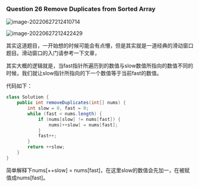### Question 26 Remove Duplicates from Sorted Array

![image-20220627212410714](C:\Users\jason\AppData\Roaming\Typora\typora-user-images\image-20220627212410714.png)

![image-20220627212422429](C:\Users\jason\AppData\Roaming\Typora\typora-user-images\image-20220627212422429.png)

其实这道题目，一开始想的时候可能会有点懵，但是其实就是一道经典的滑动窗口题目。滑动窗口的入门请参考一下文章，

[leetcode_209_长度最小的子数组]: https://mp.csdn.net/mp_blog/creation/success/125471531



其实大概的逻辑就是，当fast指针所遍历到的数值与slow数值所指向的数值不同的时候，我们就让slow指针所指向的下一个数值等于当前fast的数值。

代码如下：

```java
class Solution {
    public int removeDuplicates(int[] nums) {
        int slow = 0, fast = 0;
        while (fast < nums.length) {
            if (nums[slow] != nums[fast]) {
                nums[++slow] = nums[fast];
            } 
            fast++;
        }
        return ++slow;
    }
}
```

简单解释下nums[++slow] = nums[fast]，在这里slow的数值会先加一，在被赋值成nums[fast]。


